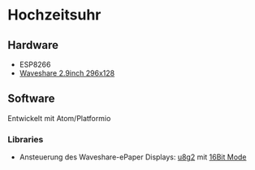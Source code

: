 # Hochzeitsuhr

## Hardware
* ESP8266
* [Waveshare 2.9inch 296x128](https://www.waveshare.com/wiki/2.9inch_e-Paper_Module)

## Software
Entwickelt mit Atom/Platformio

### Libraries

* Ansteuerung des Waveshare-ePaper Displays:
  [u8g2](https://github.com/olikraus/u8g2) mit [16Bit Mode](https://github.com/olikraus/u8g2/wiki/u8g2setupcpp#16-bit-mode)
